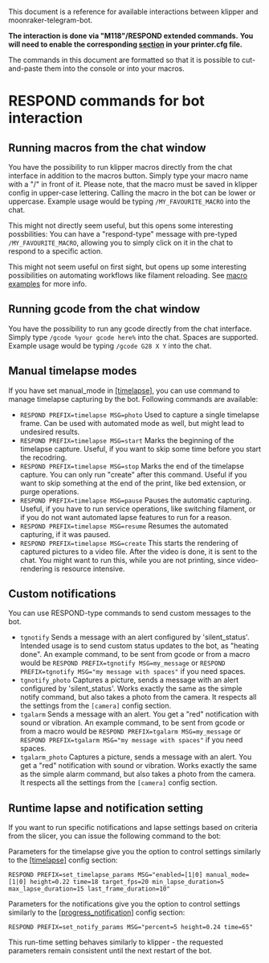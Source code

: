 This document is a reference for available interactions between klipper and moonraker-telegram-bot. 

**The interaction is done via "M118"/RESPOND extended commands.**
**You will need to enable the corresponding [section](https://github.com/KevinOConnor/klipper/blob/master/docs/Config_Reference.md#respond) in your printer.cfg file.** 

The commands in this document are formatted so that it is possible to cut-and-paste them into the console or into your macros.

# RESPOND commands for bot interaction

## Running macros from the chat window
You have the possibility to run klipper macros directly from the chat interface in addition to the macros button. Simply type your macro name with a "/" in front of it. Please note, that the macro must be saved in klipper config in upper-case lettering. Calling the macro in the bot can be lower or uppercase. Example usage would be typing `/MY_FAVOURITE_MACRO` into the chat.

This might not directly seem useful, but this opens some interesting possbilities:
You can have a "respond-type" message with pre-typed `/MY_FAVOURITE_MACRO`, allowing you to simply click on it in the chat to respond to a specific action. 

This might not seem useful on first sight, but opens up some interesting possibilities on automating workflows like filament reloading. See [macro examples](macro_sample.md#highlighting) for more info.

## Running gcode from the chat window
You have the possibility to run any gcode directly from the chat interface.
Simply type `/gcode %your gcode here%` into the chat. Spaces are supported.
Example usage would be typing `/gcode G28 X Y` into the chat.


## Manual timelapse modes
If you have set manual_mode in [[timelapse]](config_sample.md#timelapse), you can use command to manage timelapse capturing by the bot.
Following commands are available:
- `RESPOND PREFIX=timelapse MSG=photo` Used to capture a single timelapse frame. Can be used with automated mode as well, but might lead to undesired results.
- `RESPOND PREFIX=timelapse MSG=start` Marks the beginning of the timelapse capture. Useful, if you want to skip some time before you start the recodring.
- `RESPOND PREFIX=timelapse MSG=stop` Marks the end of the timelapse capture. You can only run "create" after this command. Useful if you want to skip something at the end of the print, like bed extension, or purge operations. 
- `RESPOND PREFIX=timelapse MSG=pause` Pauses the automatic capturing. Useful, if you have to run service operations, like switching filament, or if you do not want automated lapse features to run for a reason.
- `RESPOND PREFIX=timelapse MSG=resume` Resumes the automated capturing, if it was paused.
- `RESPOND PREFIX=timelapse MSG=create` This starts the rendering of captured pictures to a video file. After the video is done, it is sent to the chat. You might want to run this, while you are not printing, since video-rendering is resource intensive.

## Custom notifications 
You can use RESPOND-type commands to send custom messages to the bot. 
- `tgnotify` Sends a message with an alert configured by 'silent_status'. 
Intended usage is to send custom status updates to the bot, as "heating done". An example command, to be sent from gcode or from a macro would be `RESPOND PREFIX=tgnotify MSG=my_message` or `RESPOND PREFIX=tgnotify MSG="my message with spaces"` if you need spaces.
- `tgnotify_photo`  Captures a picture, sends a message with an alert configured by 'silent_status'.
Works exactly the same as the simple notify command, but also takes a photo from the camera. It respects all the settings from the ```[camera]``` config section.
- `tgalarm` Sends a message with an alert. You get a "red" notification with sound or vibration.
An example command, to be sent from gcode or from a macro would be `RESPOND PREFIX=tgalarm MSG=my_message` or `RESPOND PREFIX=tgalarm MSG="my message with spaces"` if you need spaces.
- `tgalarm_photo` Captures a picture, sends a message with an alert. You get a "red" notification with sound or vibration.
Works exactly the same as the simple alarm command, but also takes a photo from the camera. It respects all the settings from the ```[camera]``` config section.

## Runtime lapse and notification setting
If you want to run specific notifications and lapse settings based on criteria from the slicer, you can issue the following command to the bot:

Parameters for the timelapse give you the option to control settings similarly to the [[timelapse]](config_sample.md#timelapse) config section:

`RESPOND PREFIX=set_timelapse_params MSG="enabled=[1|0] manual_mode=[1|0] height=0.22 time=18 target_fps=20 min_lapse_duration=5 max_lapse_duration=15 last_frame_duration=10"`

Parameters for the notifications give you the option to control settings similarly to the [[progress_notification]](config_sample.md#progress_notification) config section:

`RESPOND PREFIX=set_notify_params MSG="percent=5 height=0.24 time=65"`

This run-time setting behaves similarly to klipper - the requested parameters remain consistent until the next restart of the bot.